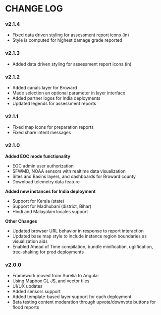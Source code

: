 CHANGE LOG
==========

### v2.1.4
- Fixed data driven styling for assessment report icons (in)
- Style is computed for highest damage grade reported

### v2.1.3
- Added data driven styling for assessment report icons (in)

### v2.1.2
- Added canals layer for Broward
- Made selection an optional parameter in layer interface
- Added partner logos for India deployments
- Updated legends for assessment reports

### v2.1.1
- Fixed map icons for preparation reports
- Fixed share intent messages

### v2.1.0
**Added EOC mode functionality**

- EOC admin user authorization
- SFWMD, NOAA sensors with realtime data visualization
- Sites and Basins layers, and dashboards for Broward county
- Download telemetry data feature

**Added new instances for India deployment**

- Support for Kerala (state)
- Support for Madhubani (district, Bihar)
- Hindi and Malayalam locales support

**Other Changes**

- Updated browser URL behavior in response to report interaction
- Updated base map style to include instance region boundaries as visualization aids
- Enabled Ahead of Time compilation, bundle minification, uglification, tree-shaking for prod deployments

### v2.0.0
- Framework moved from Aurelia to Angular
- Using Mapbox GL JS, and vector tiles
- UI/UX updates
- Added sensors support
- Added template-based layer support for each deployment
- Beta testing content moderation through upvote/downvote buttons for flood reports

